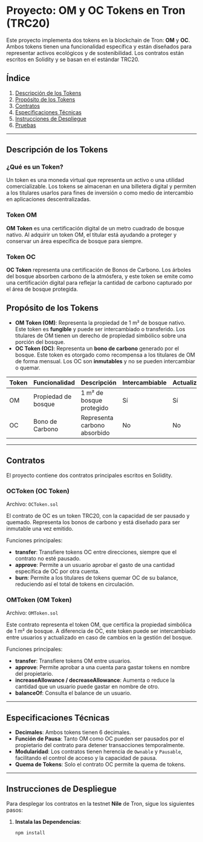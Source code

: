 # Proyecto: OM y OC Tokens en Tron (TRC20)

Este proyecto implementa dos tokens en la blockchain de Tron: **OM** y **OC**. Ambos tokens tienen una funcionalidad específica y están diseñados para representar activos ecológicos y de sostenibilidad. Los contratos están escritos en Solidity y se basan en el estándar TRC20.

## Índice

1. [Descripción de los Tokens](#descripción-de-los-tokens)
2. [Propósito de los Tokens](#propósito-de-los-tokens)
3. [Contratos](#contratos)
4. [Especificaciones Técnicas](#especificaciones-técnicas)
5. [Instrucciones de Despliegue](#instrucciones-de-despliegue)
6. [Pruebas](#pruebas)

---

## Descripción de los Tokens

### ¿Qué es un Token?
Un token es una moneda virtual que representa un activo o una utilidad comercializable. Los tokens se almacenan en una billetera digital y permiten a los titulares usarlos para fines de inversión o como medio de intercambio en aplicaciones descentralizadas.

### Token OM
**OM Token** es una certificación digital de un metro cuadrado de bosque nativo. Al adquirir un token OM, el titular está ayudando a proteger y conservar un área específica de bosque para siempre.

### Token OC
**OC Token** representa una certificación de Bonos de Carbono. Los árboles del bosque absorben carbono de la atmósfera, y este token se emite como una certificación digital para reflejar la cantidad de carbono capturado por el área de bosque protegida.

## Propósito de los Tokens

- **OM Token (OM)**: Representa la propiedad de 1 m² de bosque nativo. Este token es **fungible** y puede ser intercambiado o transferido. Los titulares de OM tienen un derecho de propiedad simbólico sobre una porción del bosque.
- **OC Token (OC)**: Representa un **bono de carbono** generado por el bosque. Este token es otorgado como recompensa a los titulares de OM de forma mensual. Los OC son **inmutables** y no se pueden intercambiar o quemar.

| Token | Funcionalidad          | Descripción                             | Intercambiable | Actualizable |
|-------|-------------------------|-----------------------------------------|----------------|--------------|
| OM    | Propiedad de bosque    | 1 m² de bosque protegido               | Sí             | Sí           |
| OC    | Bono de Carbono        | Representa carbono absorbido            | No             | No           |

---

## Contratos

El proyecto contiene dos contratos principales escritos en Solidity.

### OCToken (OC Token)
Archivo: `OCToken.sol`

El contrato de OC es un token TRC20, con la capacidad de ser pausado y quemado. Representa los bonos de carbono y está diseñado para ser inmutable una vez emitido.

Funciones principales:
- **transfer**: Transfiere tokens OC entre direcciones, siempre que el contrato no esté pausado.
- **approve**: Permite a un usuario aprobar el gasto de una cantidad específica de OC por otra cuenta.
- **burn**: Permite a los titulares de tokens quemar OC de su balance, reduciendo así el total de tokens en circulación.

### OMToken (OM Token)
Archivo: `OMToken.sol`

Este contrato representa el token OM, que certifica la propiedad simbólica de 1 m² de bosque. A diferencia de OC, este token puede ser intercambiado entre usuarios y actualizado en caso de cambios en la gestión del bosque.

Funciones principales:
- **transfer**: Transfiere tokens OM entre usuarios.
- **approve**: Permite aprobar a una cuenta para gastar tokens en nombre del propietario.
- **increaseAllowance / decreaseAllowance**: Aumenta o reduce la cantidad que un usuario puede gastar en nombre de otro.
- **balanceOf**: Consulta el balance de un usuario.

---

## Especificaciones Técnicas

- **Decimales**: Ambos tokens tienen 6 decimales.
- **Función de Pausa**: Tanto OM como OC pueden ser pausados por el propietario del contrato para detener transacciones temporalmente.
- **Modularidad**: Los contratos tienen herencia de `Ownable` y `Pausable`, facilitando el control de acceso y la capacidad de pausa.
- **Quema de Tokens**: Solo el contrato OC permite la quema de tokens.

---

## Instrucciones de Despliegue

Para desplegar los contratos en la testnet **Nile** de Tron, sigue los siguientes pasos:

1. **Instala las Dependencias**:
   ```bash
   npm install

